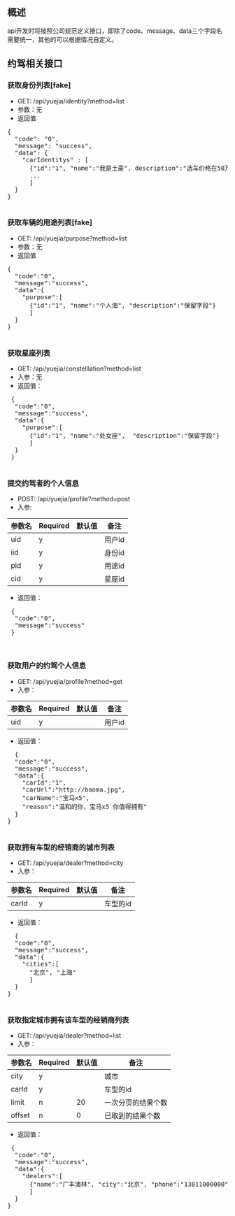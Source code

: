 ## 概述

api开发时将按照公司规范定义接口，即除了code、message、data三个字段名需要统一，其他的可以根据情况自定义。

## 约驾相关接口

### 获取身份列表[fake]
 * GET: /api/yuejia/identity?method=list
 * 参数：无
 * 返回值
 <pre>
{
  "code": "0",
  "message": "success",
  "data": {
    "carIdentitys" : [
      {"id":"1", "name":"我是土豪", description":"选车价格在50万以上"},
      ...
      ]
  }
}
 </pre>
 
### 获取车辆的用途列表[fake]
 * GET: /api/yuejia/purpose?method=list
 * 参数：无
 * 返回值
  <pre>
{
  "code":"0",
  "message":"success",
  "data":{
    "purpose":[
      {"id":"1", "name":"个人海", "description":"保留字段"}
      ]
  }
}
  </pre>

### 获取星座列表
 * GET: /api/yuejia/constelllation?method=list
 * 入参：无
 * 返回值：
 <pre>
 {
  "code":"0",
  "message":"success",
  "data":{
    "purpose":[
      {"id":"1", "name":"处女座",  "description":"保留字段"}
      ]
  }
 }
 </pre>
 
### 提交约驾者的个人信息
 * POST: /api/yuejia/profile?method=post
 * 入参: 
 
| 参数名 | Required | 默认值 | 备注 |
| ----- | ----- | ----- | ----- |
| uid | y |  | 用户id |
| iid | y |  | 身份id |
| pid | y |  | 用途id |
| cid | y |  | 星座id |

 * 返回值：
 <pre>
 {
  "code":"0",
  "message":"success"
 }
 
 </pre>
 
### 获取用户的约驾个人信息
 * GET: /api/yuejia/profile?method=get
 * 入参：
   
| 参数名 | Required | 默认值 | 备注 |
| ----- | ----- | ----- | ----- |
| uid | y |  | 用户id |

 * 返回值：
 <pre>
  {
  "code":"0",
  "message":"success",
  "data":{
    "carId":"1",
    "carUrl":"http://baoma.jpg",
    "carName":"宝马x5",
    "reason":"温和的你，宝马x5 你值得拥有"
  }
}
 </pre>
 
### 获取拥有车型的经销商的城市列表
 * GET: /api/yuejia/dealer?method=city
 * 入参：
     
| 参数名 | Required | 默认值 | 备注 |
| ----- | ----- | ----- | ----- |
| carId | y |  | 车型的id |

 * 返回值：
 <pre>
  {
  "code":"0",
  "message":"success",
  "data":{
    "cities":[
      "北京", "上海"
      ]
  }
}
 </pre>
 
### 获取指定城市拥有该车型的经销商列表
 * GET: /api/yuejia/dealer?method=list
 * 入参：

| 参数名 | Required | 默认值 | 备注 |
| ----- | ----- | ----- | ----- |
| city | y |  | 城市 |
| carId | y |  | 车型的id |
| limit | n | 20 | 一次分页的结果个数 |
| offset| n | 0 | 已取到的结果个数 |

 * 返回值：
 <pre>
 {
  "code":"0",
  "message":"success",
  "data":{
    "dealers":[
      {"name":"广丰澳林", "city":"北京", "phone":"13811000000", "address":"望京xxx"}
      ]
  }
}
 </pre>
